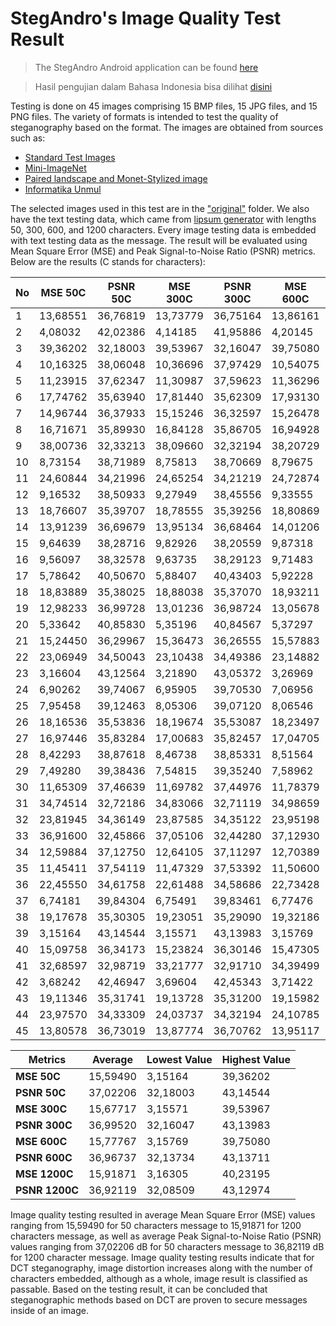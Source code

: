 # StegAndro's Image Quality Test Result

> The StegAndro Android application can be found [here](https://github.com/GTHGHT/StegAndro)

> Hasil pengujian dalam Bahasa Indonesia bisa dilihat [disini](/README.md)

Testing is done on 45 images comprising 15 BMP files, 15 JPG files, and 15 PNG files. The variety of formats is intended to test the quality of steganography based on the format. The images are obtained from sources such as:

* [Standard Test Images](https://www.kaggle.com/datasets/saeedehkamjoo/standard-test-images)
* [Mini-ImageNet](https://www.kaggle.com/datasets/deeptrial/miniimagenet)
* [Paired landscape and Monet-Stylized image](https://www.kaggle.com/datasets/shcsteven/paired-landscape-and-monetstylised-image)
* [Informatika Unmul](https://informatika.ft.unmul.ac.id/front/img/logo/unmul450.png)

The selected images used in this test are in the ["original"](/original) folder. We also have the text testing data, which came from [lipsum generator](https://www.lipsum.com) with lengths 50, 300, 600, and 1200
characters. Every image testing data is embedded with text testing data as the message. The result will be evaluated using Mean Square Error (MSE) and Peak Signal-to-Noise Ratio (PSNR) metrics. Below are the results (C stands for characters):

| No | MSE 50C | PSNR 50C | MSE 300C | PSNR 300C | MSE 600C | PSNR 600C | MSE 1200C | PSNR 1200C | Image Quality | Format |
|--|-----|------|-----|------|-----|------|-----|------|:----------:|:--------:|
| 1 | 13,68551 | 36,76819 | 13,73779 | 36,75164 | 13,86161 | 36,71267 | 14,07228 | 36,64716 | Passable | BMP |
| 2 | 4,08032  | 42,02386 | 4,14185  | 41,95886 | 4,20145  | 41,89681 | 4,29536  | 41,80081 | Good     | JPG |
| 3 | 39,36202 | 32,18003 | 39,53967 | 32,16047 | 39,75080 | 32,13734 | 40,23195 | 32,08509 | Passable | JPG |
| 4 | 10,16325 | 38,06048 | 10,36696 | 37,97429 | 10,54075 | 37,90209 | 10,75772 | 37,81360 | Passable | JPG |
| 5 | 11,23915 | 37,62347 | 11,30987 | 37,59623 | 11,36296 | 37,57589 | 11,48721 | 37,52866 | Passable | JPG |
| 6 | 17,74762 | 35,63940 | 17,81440 | 35,62309 | 17,93130 | 35,59469 | 18,12880 | 35,54711 | Passable | BMP |
| 7 | 14,96744 | 36,37933 | 15,15246 | 36,32597 | 15,26478 | 36,29390 | 15,47264 | 36,23516 | Passable | JPG |
| 8 | 16,71671 | 35,89930 | 16,84128 | 35,86705 | 16,94928 | 35,83929 | 17,13225 | 35,79266 | Passable | JPG |
| 9 | 38,00736 | 32,33213 | 38,09660 | 32,32194 | 38,20729 | 32,30934 | 38,38694 | 32,28897 | Passable | PNG |
| 10 | 8,73154  | 38,71989 | 8,75813  | 38,70669 | 8,79675  | 38,68758 | 8,88947  | 38,64205 | Passable | JPG |
| 11 | 24,60844 | 34,21996 | 24,65254 | 34,21219 | 24,72874 | 34,19878 | 24,91765 | 34,16573 | Passable | BMP |
| 12 | 9,16532  | 38,50933 | 9,27949  | 38,45556 | 9,33555  | 38,42941 | 9,40272  | 38,39827 | Passable | JPG |
| 13 | 18,76607 | 35,39707 | 18,78555 | 35,39256 | 18,80869 | 35,38722 | 18,86902 | 35,37331 | Passable | JPG |
| 14 | 13,91239 | 36,69679 | 13,95134 | 36,68464 | 14,01206 | 36,66578 | 14,15382 | 36,62207 | Passable | PNG |
| 15 | 9,64639  | 38,28716 | 9,82926  | 38,20559 | 9,87318  | 38,18623 | 10,02537 | 38,11980 | Passable | JPG |
| 16 | 9,56097  | 38,32578 | 9,63735  | 38,29123 | 9,71483  | 38,25645 | 9,86947  | 38,18787 | Passable | BMP |
| 17 | 5,78642  | 40,50670 | 5,88407  | 40,43403 | 5,92228  | 40,40592 | 5,99334  | 40,35411 | Good | PNG |
| 18 | 18,83889 | 35,38025 | 18,88038 | 35,37070 | 18,93211 | 35,35881 | 19,02604 | 35,33732 | Passable | BMP |
| 19 | 12,98233 | 36,99728 | 13,01236 | 36,98724 | 13,05678 | 36,97244 | 13,14714 | 36,94249 | Passable | BMP |
| 20 | 5,33642  | 40,85830 | 5,35196  | 40,84567 | 5,37297  | 40,82866 | 5,40876  | 40,79983 | Good | PNG |
| 21 | 15,24450 | 36,29967 | 15,36473 | 36,26555 | 15,57883 | 36,20545 | 15,76751 | 36,15317 | Passable | JPG |
| 22 | 23,06949 | 34,50043 | 23,10438 | 34,49386 | 23,14882 | 34,48552 | 23,23630 | 34,46914 | Passable | BMP |
| 23 | 3,16604  | 43,12564 | 3,21890  | 43,05372 | 3,26969  | 42,98574 | 3,41982  | 42,79078 | Good | PNG |
| 24 | 6,90262  | 39,74067 | 6,95905  | 39,70530 | 7,06956  | 39,63688 | 7,28718  | 39,50521 | Passable | PNG |
| 25 | 7,95458  | 39,12463 | 8,05306  | 39,07120 | 8,06546  | 39,06451 | 8,11439  | 39,03824 | Passable | JPG |
| 26 | 18,16536 | 35,53836 | 18,19674 | 35,53087 | 18,23497 | 35,52175 | 18,31147 | 35,50357 | Passable | BMP |
| 27 | 16,97446 | 35,83284 | 17,00683 | 35,82457 | 17,04705 | 35,81431 | 17,12158 | 35,79537 | Passable | BMP |
| 28 | 8,42293  | 38,87618 | 8,46738  | 38,85331 | 8,51564  | 38,82863 | 8,62125  | 38,77510 | Passable | BMP |
| 29 | 7,49280  | 39,38436 | 7,54815  | 39,35240 | 7,58962  | 39,32860 | 7,69201  | 39,27041 | Passable | PNG |
| 30 | 11,65309 | 37,46639 | 11,69782 | 37,44976 | 11,78379 | 37,41796 | 11,95570 | 37,35505 | Passable | BMP |
| 31 | 34,74514 | 32,72186 | 34,83066 | 32,71119 | 34,98659 | 32,69179 | 35,19636 | 32,66583 | Passable | JPG |
| 32 | 23,81945 | 34,36149 | 23,87585 | 34,35122 | 23,95198 | 34,33739 | 24,10240 | 34,31020 | Passable | PNG |
| 33 | 36,91600 | 32,45866 | 37,05106 | 32,44280 | 37,12930 | 32,43364 | 37,26448 | 32,41785 | Passable | PNG |
| 34 | 12,59884 | 37,12750 | 12,64105 | 37,11297 | 12,70389 | 37,09144 | 12,82658 | 37,04970 | Passable | BMP |
| 35 | 11,45411 | 37,54119 | 11,47329 | 37,53392 | 11,50600 | 37,52156 | 11,56631 | 37,49885 | Passable | BMP |
| 36 | 22,45550 | 34,61758 | 22,61488 | 34,58686 | 22,73428 | 34,56399 | 22,88963 | 34,53442 | Passable | JPG |
| 37 | 6,74181  | 39,84304 | 6,75491  | 39,83461 | 6,77476  | 39,82186 | 6,81330  | 39,79723 | Passable | PNG |
| 38 | 19,17678 | 35,30305 | 19,23051 | 35,29090 | 19,32186 | 35,27031 | 19,45707 | 35,24003 | Passable | BMP |
| 39 | 3,15164  | 43,14544 | 3,15571  | 43,13983 | 3,15769  | 43,13711 | 3,16305  | 43,12974 | Good | PNG |
| 40 | 15,09758 | 36,34173 | 15,23824 | 36,30146 | 15,47305 | 36,23505 | 15,67320 | 36,17923 | Passable | JPG |
| 41 | 32,68597 | 32,98719 | 33,21777 | 32,91710 | 34,39499 | 32,76585 | 34,84177 | 32,70980 | Passable | PNG |
| 42 | 3,68242  | 42,46947 | 3,69604  | 42,45343 | 3,71422  | 42,43213 | 3,76085  | 42,37794 | Good | PNG |
| 43 | 19,11346 | 35,31741 | 19,13728 | 35,31200 | 19,15982 | 35,30689 | 19,20628 | 35,29637 | Passable | PNG |
| 44 | 23,97570 | 34,33309 | 24,03737 | 34,32194 | 24,10785 | 34,30922 | 24,22645 | 34,28791 | Passable | PNG |
| 45 | 13,80578 | 36,73019 | 13,87774 | 36,70762 | 13,95117 | 36,68470 | 14,15890 | 36,62051 | Passable | BMP |

| Metrics  | Average | Lowest Value | Highest Value|
|----------|---------|--------------|--------------|
| **MSE 50C**  | 15,59490 | 3,15164 | 39,36202 |
| **PSNR 50C** | 37,02206 | 32,18003 | 43,14544 |
| **MSE 300C**  | 15,67717 | 3,15571 | 39,53967 |
| **PSNR 300C** | 36,99520 | 32,16047 | 43,13983 |
| **MSE 600C**  | 15,77767 | 3,15769 | 39,75080 |
| **PSNR 600C** | 36,96737 | 32,13734 | 43,13711 |
| **MSE 1200C**  | 15,91871 | 3,16305 | 40,23195 |
| **PSNR 1200C** | 36,92119 | 32,08509 | 43,12974 |

Image quality testing resulted in average Mean Square Error (MSE) values ranging from 15,59490 for 50 characters message to 15,91871 for 1200 characters message, as well as average Peak Signal-to-Noise Ratio (PSNR) values ranging from 37,02206 dB for 50 characters message to 36,82119 dB for 1200 character message. Image quality testing results indicate that for DCT steganography, image distortion increases along with the number of characters embedded, although as a whole, image result is classified as passable. Based on the testing result, it can be concluded that steganographic methods based on DCT are proven to secure messages inside of an image.

